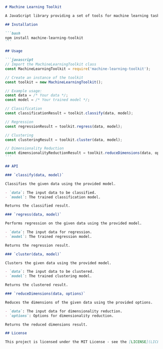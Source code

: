 ````markdown
# Machine Learning Toolkit

A JavaScript library providing a set of tools for machine learning tasks such as classification, regression, clustering, and dimensionality reduction.

## Installation

```bash
npm install machine-learning-toolkit
```

## Usage

```javascript
// Import the MachineLearningToolkit class
const MachineLearningToolkit = require('machine-learning-toolkit');

// Create an instance of the toolkit
const toolkit = new MachineLearningToolkit();

// Example usage:
const data = /* Your data */;
const model = /* Your trained model */;

// Classification
const classificationResult = toolkit.classify(data, model);

// Regression
const regressionResult = toolkit.regress(data, model);

// Clustering
const clusteringResult = toolkit.cluster(data, model);

// Dimensionality Reduction
const dimensionalityReductionResult = toolkit.reduceDimensions(data, options);
```

## API

### `classify(data, model)`

Classifies the given data using the provided model.

- `data`: The input data to be classified.
- `model`: The trained classification model.

Returns the classified result.

### `regress(data, model)`

Performs regression on the given data using the provided model.

- `data`: The input data for regression.
- `model`: The trained regression model.

Returns the regression result.

### `cluster(data, model)`

Clusters the given data using the provided model.

- `data`: The input data to be clustered.
- `model`: The trained clustering model.

Returns the clustered result.

### `reduceDimensions(data, options)`

Reduces the dimensions of the given data using the provided options.

- `data`: The input data for dimensionality reduction.
- `options`: Options for dimensionality reduction.

Returns the reduced dimensions result.

## License

This project is licensed under the MIT License - see the [LICENSE](LICENSE) file for details.
